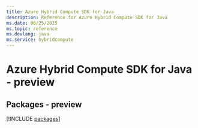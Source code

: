 ```yaml
---
title: Azure Hybrid Compute SDK for Java
description: Reference for Azure Hybrid Compute SDK for Java
ms.date: 06/25/2025
ms.topic: reference
ms.devlang: java
ms.service: hybridcompute
---
```

# Azure Hybrid Compute SDK for Java - preview
## Packages - preview
[!INCLUDE [packages](hybrid-compute-index.md)]